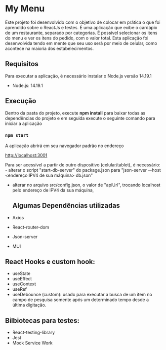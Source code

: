 
  

# My Menu

  

Este projeto foi desenvolvido com o objetivo de colocar em prática o que foi aprendido sobre o ReactJs e testes. É uma aplicação que exibe o cardápio de um restaurante, separado por categorias. É possível selecionar os itens do menu e ver os itens do pedido, com o valor total. Esta aplicação foi desenvolvida 
tendo em mente que seu uso será por meio de celular, como acontece na maioria dos estabelecimentos.

  

## Requisitos

Para executar a aplicação, é necessário instalar o Node.js versão 14.19.1

  

- Node.js: 14.19.1

  

## Execução

Dentro da pasta do projeto, execute **npm install** para baixar todas as dependências do projeto e em seguida execute o seguinte comando para iniciar a aplicação
 
### `npm start`
  
A aplicação abrirá em seu navegador padrão no endereço

[http://localhost:3001](http://localhost:3001)

Para ser acessível a partir de outro dispositivo (celular/tablet), é necessário: - alterar o script "start-db-server" do package.json para "json-server --host <endereço IPV4 de sua máquina> db.json"
- alterar no arquivo src/config.json, o valor de "apiUrl", trocando localhost pelo endereço de IPV4 da sua máquina,
  ## Algumas Dependências utilizadas
  
 - Axios
 - React-router-dom
 - Json-server
 - MUI

  
## React Hooks e custom hook:

  - useState
- useEffect
- useContext
- useRef
- useDebounce (custom): usado para executar a busca de um item no campo de pesquisa somente após um determinado tempo desde a última digitação.

## Bilbiotecas para testes:

- React-testing-library
- Jest
- Mock Service Work